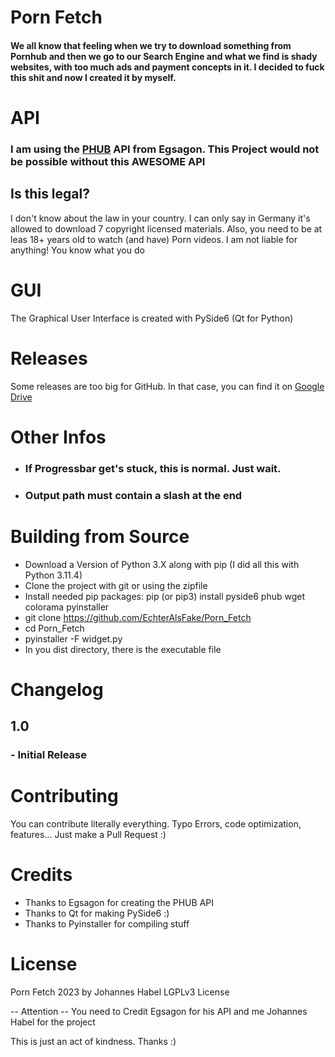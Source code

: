 # Porn Fetch

#### We all know that feeling when we try to download something from Pornhub and then we go to our Search Engine and what we find is shady websites, with too much ads and payment concepts in it. I decided to fuck this shit and now I created it by myself.

# API

### I am using the [PHUB](https://github.com/Egsagon/PHUB) API from Egsagon. This Project would not be possible without this AWESOME API

## Is this legal? 

I don't know about the law in your country. I can only say in Germany it's allowed to download 7 copyright licensed materials.
Also, you need to be at leas 18+ years old to watch (and have) Porn videos. I am not liable for anything! You know what you do

# GUI

The Graphical User Interface is created with PySide6 (Qt for Python)
# Releases

Some releases are too big for GitHub. In that case, you can find it on [Google Drive](https://drive.google.com/drive/folders/1sGvhAO_qQB87AOfyVDWPJZluVettBwaj?usp=sharing)

# Other Infos

- ###  If Progressbar get's stuck, this is normal. Just wait.
- ### Output path must contain a slash at the end

# Building from Source

- Download a Version of Python 3.X along with pip (I did all this with Python 3.11.4)
- Clone the project with git or using the zipfile
- Install needed pip packages: pip (or pip3) install pyside6 phub wget colorama pyinstaller
- git clone https://github.com/EchterAlsFake/Porn_Fetch
- cd Porn_Fetch
- pyinstaller -F widget.py
- In you dist directory, there is the executable file

# Changelog

## 1.0 

### - Initial Release 

# Contributing

You can contribute literally everything. Typo Errors, code optimization, features... Just make a Pull Request :) <br>

# Credits

- Thanks to Egsagon for creating the PHUB API <br>
- Thanks to Qt for making PySide6 :) <br>
- Thanks to Pyinstaller for compiling stuff <br>

# License

Porn Fetch 2023 by Johannes Habel LGPLv3 License

-- Attention -- You need to Credit Egsagon for his API and me Johannes Habel for the project

This is just an act of kindness. Thanks :) 
